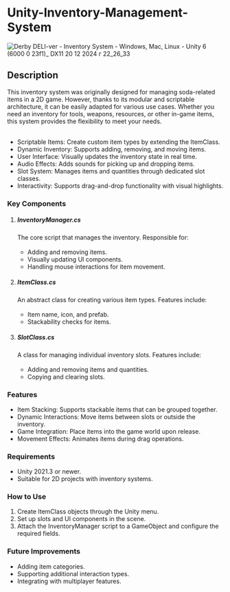 # Unity-Inventory-Management-System
![Derby DELI-ver - Inventory System - Windows, Mac, Linux - Unity 6 (6000 0 23f1)_ _DX11_ 20 12 2024 г  22_26_33](https://github.com/user-attachments/assets/54fb9cea-0b7b-4710-a772-82591be9ca5a)

<h2>Description</h2>
This inventory system was originally designed for managing soda-related items in a 2D game. However, thanks to its modular and scriptable architecture, it can be easily adapted for various use cases. Whether you need an inventory for tools, weapons, resources, or other in-game items, this system provides the flexibility to meet your needs.
<br></br>
<ul>
<li>Scriptable Items: Create custom item types by extending the ItemClass.</li> 
<li>Dynamic Inventory: Supports adding, removing, and moving items.</li>
<li>User Interface: Visually updates the inventory state in real time.</li>
<li>Audio Effects: Adds sounds for picking up and dropping items.</li>
<li>Slot System: Manages items and quantities through dedicated slot classes.</li>
<li>Interactivity: Supports drag-and-drop functionality with visual highlights.</li>
</ul>

<h3>Key Components</h3>

<ol>
<li><h5>InventoryManager.cs</h5>
The core script that manages the inventory. Responsible for:
<br></br>
<ul>
<li>Adding and removing items.</li>
<li>Visually updating UI components.</li>
<li>Handling mouse interactions for item movement.</li>
</ul>
</li>

<li><h5>ItemClass.cs</h5>
An abstract class for creating various item types. Features include:
<br></br>
<ul>
<li>Item name, icon, and prefab.</li>
<li>Stackability checks for items.</li>
</ul>
</li>

<li><h5>SlotClass.cs</h5>
A class for managing individual inventory slots. Features include:
<br></br>
<ul>
<li>Adding and removing items and quantities.</li>
<li>Copying and clearing slots.</li>
</ul>
</li>
</ol>

<h3>Features</h3>
<ul>
<li>Item Stacking: Supports stackable items that can be grouped together.</li>
<li>Dynamic Interactions: Move items between slots or outside the inventory.</li>
<li>Game Integration: Place items into the game world upon release.</li>
<li>Movement Effects: Animates items during drag operations.</li>
</ul>

<h3>Requirements</h3>
<ul>
<li>Unity 2021.3 or newer.</li>
<li>Suitable for 2D projects with inventory systems.</li>
</ul>

<h3>How to Use</h3>
<ol>
<li>Create ItemClass objects through the Unity menu.</li>
<li>Set up slots and UI components in the scene.</li>
<li>Attach the InventoryManager script to a GameObject and configure the required fields.</li>
</ol>

<h3>Future Improvements</h3>
<ul>
<li>Adding item categories.</li>
<li>Supporting additional interaction types.</li>
<li>Integrating with multiplayer features.</li>
</ul>
